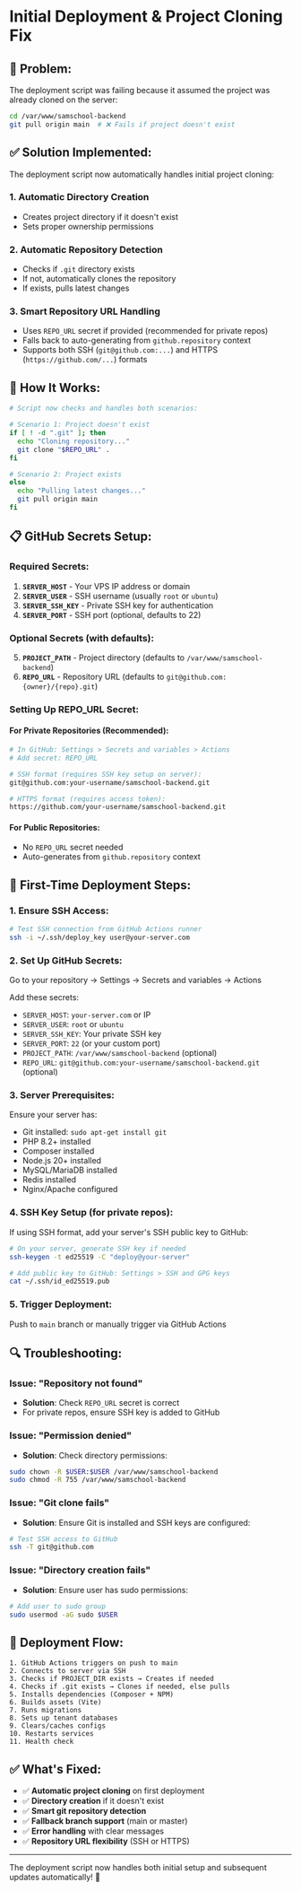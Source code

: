 # Initial Deployment & Project Cloning Fix

## 🐛 **Problem:**

The deployment script was failing because it assumed the project was already cloned on the server:

```bash
cd /var/www/samschool-backend
git pull origin main  # ❌ Fails if project doesn't exist
```

## ✅ **Solution Implemented:**

The deployment script now automatically handles initial project cloning:

### **1. Automatic Directory Creation**

-   Creates project directory if it doesn't exist
-   Sets proper ownership permissions

### **2. Automatic Repository Detection**

-   Checks if `.git` directory exists
-   If not, automatically clones the repository
-   If exists, pulls latest changes

### **3. Smart Repository URL Handling**

-   Uses `REPO_URL` secret if provided (recommended for private repos)
-   Falls back to auto-generating from `github.repository` context
-   Supports both SSH (`git@github.com:...`) and HTTPS (`https://github.com/...`) formats

## 🔧 **How It Works:**

```bash
# Script now checks and handles both scenarios:

# Scenario 1: Project doesn't exist
if [ ! -d ".git" ]; then
  echo "Cloning repository..."
  git clone "$REPO_URL" .
fi

# Scenario 2: Project exists
else
  echo "Pulling latest changes..."
  git pull origin main
fi
```

## 📋 **GitHub Secrets Setup:**

### **Required Secrets:**

1. **`SERVER_HOST`** - Your VPS IP address or domain
2. **`SERVER_USER`** - SSH username (usually `root` or `ubuntu`)
3. **`SERVER_SSH_KEY`** - Private SSH key for authentication
4. **`SERVER_PORT`** - SSH port (optional, defaults to 22)

### **Optional Secrets (with defaults):**

5. **`PROJECT_PATH`** - Project directory (defaults to `/var/www/samschool-backend`)
6. **`REPO_URL`** - Repository URL (defaults to `git@github.com:{owner}/{repo}.git`)

### **Setting Up REPO_URL Secret:**

#### **For Private Repositories (Recommended):**

```bash
# In GitHub: Settings > Secrets and variables > Actions
# Add secret: REPO_URL

# SSH format (requires SSH key setup on server):
git@github.com:your-username/samschool-backend.git

# HTTPS format (requires access token):
https://github.com/your-username/samschool-backend.git
```

#### **For Public Repositories:**

-   No `REPO_URL` secret needed
-   Auto-generates from `github.repository` context

## 🚀 **First-Time Deployment Steps:**

### **1. Ensure SSH Access:**

```bash
# Test SSH connection from GitHub Actions runner
ssh -i ~/.ssh/deploy_key user@your-server.com
```

### **2. Set Up GitHub Secrets:**

Go to your repository → Settings → Secrets and variables → Actions

Add these secrets:

-   `SERVER_HOST`: `your-server.com` or IP
-   `SERVER_USER`: `root` or `ubuntu`
-   `SERVER_SSH_KEY`: Your private SSH key
-   `SERVER_PORT`: `22` (or your custom port)
-   `PROJECT_PATH`: `/var/www/samschool-backend` (optional)
-   `REPO_URL`: `git@github.com:your-username/samschool-backend.git` (optional)

### **3. Server Prerequisites:**

Ensure your server has:

-   Git installed: `sudo apt-get install git`
-   PHP 8.2+ installed
-   Composer installed
-   Node.js 20+ installed
-   MySQL/MariaDB installed
-   Redis installed
-   Nginx/Apache configured

### **4. SSH Key Setup (for private repos):**

If using SSH format, add your server's SSH public key to GitHub:

```bash
# On your server, generate SSH key if needed
ssh-keygen -t ed25519 -C "deploy@your-server"

# Add public key to GitHub: Settings > SSH and GPG keys
cat ~/.ssh/id_ed25519.pub
```

### **5. Trigger Deployment:**

Push to `main` branch or manually trigger via GitHub Actions

## 🔍 **Troubleshooting:**

### **Issue: "Repository not found"**

-   **Solution**: Check `REPO_URL` secret is correct
-   For private repos, ensure SSH key is added to GitHub

### **Issue: "Permission denied"**

-   **Solution**: Check directory permissions:

```bash
sudo chown -R $USER:$USER /var/www/samschool-backend
sudo chmod -R 755 /var/www/samschool-backend
```

### **Issue: "Git clone fails"**

-   **Solution**: Ensure Git is installed and SSH keys are configured:

```bash
# Test SSH access to GitHub
ssh -T git@github.com
```

### **Issue: "Directory creation fails"**

-   **Solution**: Ensure user has sudo permissions:

```bash
# Add user to sudo group
sudo usermod -aG sudo $USER
```

## 📝 **Deployment Flow:**

```
1. GitHub Actions triggers on push to main
2. Connects to server via SSH
3. Checks if PROJECT_DIR exists → Creates if needed
4. Checks if .git exists → Clones if needed, else pulls
5. Installs dependencies (Composer + NPM)
6. Builds assets (Vite)
7. Runs migrations
8. Sets up tenant databases
9. Clears/caches configs
10. Restarts services
11. Health check
```

## ✅ **What's Fixed:**

-   ✅ **Automatic project cloning** on first deployment
-   ✅ **Directory creation** if it doesn't exist
-   ✅ **Smart git repository detection**
-   ✅ **Fallback branch support** (main or master)
-   ✅ **Error handling** with clear messages
-   ✅ **Repository URL flexibility** (SSH or HTTPS)

---

The deployment script now handles both initial setup and subsequent updates automatically! 🎉
